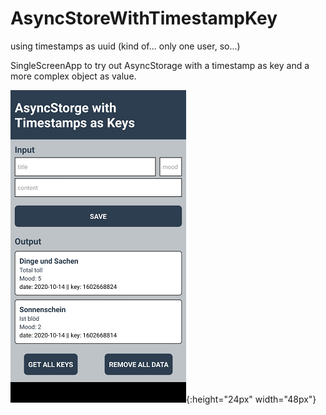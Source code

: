 # AsyncStoreWithTimestampKey
using timestamps as uuid (kind of... only one user, so...)

SingleScreenApp to try out AsyncStorage with a timestamp as key and a more complex object as value.

![alt text](https://github.com/anneKoethke/AsyncStoreWithTimestampKey/blob/main/assets/example_pic.png){:height="24px" width="48px"}

